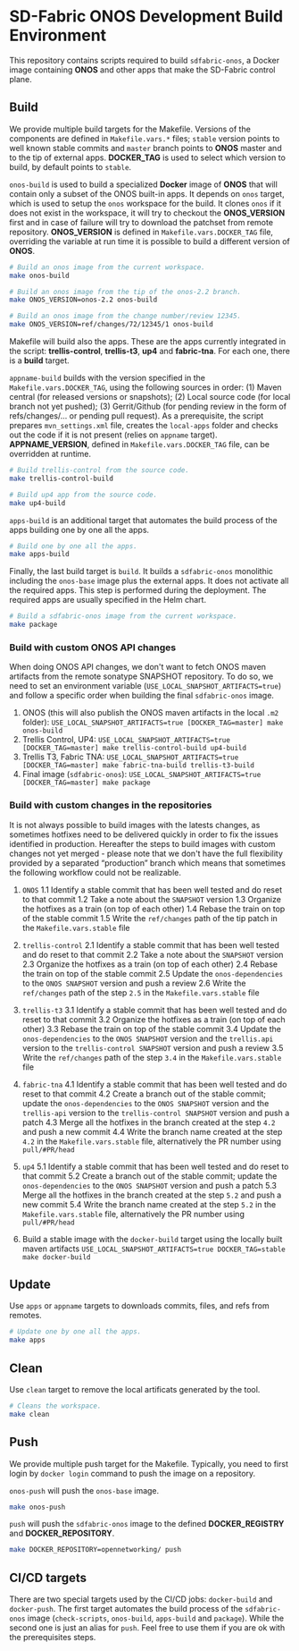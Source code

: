 # SD-Fabric ONOS Development Build Environment

This repository contains scripts required to build `sdfabric-onos`, a Docker image containing **ONOS** and other apps that make the SD-Fabric control plane.

## Build

We provide multiple build targets for the Makefile. Versions of the components are defined in `Makefile.vars.*` files; `stable` version points to well known stable commits and `master` branch points to **ONOS** master and to the tip of external apps. **DOCKER_TAG** is used to select which version to build, by default points to `stable`.

`onos-build` is used to build a specialized **Docker** image of **ONOS** that will contain only a subset of the ONOS built-in apps. It depends on `onos` target, which is used to setup the `onos` workspace for the build. It clones `onos` if it does not exist in the workspace, it will try to checkout the **ONOS_VERSION** first and in case of failure will try to download the patchset from remote repository. **ONOS_VERSION** is defined in `Makefile.vars.DOCKER_TAG` file, overriding the variable at run time it is possible to build a different version of **ONOS**.


```sh
# Build an onos image from the current workspace.
make onos-build
```

```sh
# Build an onos image from the tip of the onos-2.2 branch.
make ONOS_VERSION=onos-2.2 onos-build
```

```sh
# Build an onos image from the change number/review 12345.
make ONOS_VERSION=ref/changes/72/12345/1 onos-build
```

Makefile will build also the apps. These are the apps currently integrated in the script: **trellis-control**, **trellis-t3**, **up4** and **fabric-tna**. For each one, there is a **build** target.

`appname-build` builds with the version specified in the `Makefile.vars.DOCKER_TAG`, using the following sources in order: (1) Maven central (for released versions or snapshots); (2) Local source code (for local branch not yet pushed); (3) Gerrit/Github (for pending review in the form of refs/changes/... or pending pull request). As a prerequisite, the script prepares `mvn_settings.xml` file, creates the `local-apps` folder and checks out the code if it is not present (relies on `appname` target). **APPNAME_VERSION**, defined in `Makefile.vars.DOCKER_TAG` file, can be overridden at runtime.


```sh
# Build trellis-control from the source code.
make trellis-control-build
```

```sh
# Build up4 app from the source code.
make up4-build
```

`apps-build` is an additional target that automates the build process of the apps building one by one all the apps.

```sh
# Build one by one all the apps.
make apps-build
```

Finally, the last build target is `build`. It builds a `sdfabric-onos` monolithic including the `onos-base` image plus the external apps. It does not activate all the required apps. This step is performed during the deployment. The required apps are usually specified in the Helm chart.

```sh
# Build a sdfabric-onos image from the current workspace.
make package
```

### Build with custom ONOS API changes
When doing ONOS API changes, we don't want to fetch ONOS maven artifacts from the
remote sonatype SNAPSHOT repository. To do so, we need to set an environment variable
(`USE_LOCAL_SNAPSHOT_ARTIFACTS=true`) and follow a specific order when building the
final `sdfabric-onos` image.

1. ONOS (this will also publish the ONOS maven artifacts in  the local `.m2` folder):
   `USE_LOCAL_SNAPSHOT_ARTIFACTS=true [DOCKER_TAG=master] make onos-build`
2. Trellis Control, UP4:
   `USE_LOCAL_SNAPSHOT_ARTIFACTS=true [DOCKER_TAG=master] make trellis-control-build up4-build`
3. Trellis T3, Fabric TNA:
   `USE_LOCAL_SNAPSHOT_ARTIFACTS=true [DOCKER_TAG=master] make fabric-tna-build trellis-t3-build`
4. Final image (`sdfabric-onos`):
   `USE_LOCAL_SNAPSHOT_ARTIFACTS=true [DOCKER_TAG=master] make package`

### Build with custom changes in the repositories
It is not always possible to build images with the latests changes, as sometimes hotfixes need to be delivered quickly in order to fix the issues identified in production. Hereafter the steps to build images with custom changes not yet merged - please note that we don't have the full flexibility provided by a separated “production” branch which means that sometimes the following workflow could not be realizable.

1. `ONOS`
1.1 Identify a stable commit that has been well tested and do reset to that commit
1.2 Take a note about the `SNAPSHOT` version
1.3 Organize the hotfixes as a train (on top of each other)
1.4 Rebase the train on top of the stable commit
1.5 Write the `ref/changes` path of the tip patch in the `Makefile.vars.stable` file

2. `trellis-control`
2.1 Identify a stable commit that has been well tested and do reset to that commit
2.2 Take a note about the `SNAPSHOT` version
2.3 Organize the hotfixes as a train (on top of each other)
2.4 Rebase the train on top of the stable commit
2.5 Update the `onos-dependencies` to the `ONOS SNAPSHOT` version and push a review
2.6 Write the `ref/changes` path of the step `2.5` in the `Makefile.vars.stable` file

3. `trellis-t3`
3.1 Identify a stable commit that has been well tested and do reset to that commit
3.2 Organize the hotfixes as a train (on top of each other)
3.3 Rebase the train on top of the stable commit
3.4 Update the `onos-dependencies` to the `ONOS SNAPSHOT` version and the `trellis.api` version to the `trellis-control SNAPSHOT` version and push a review
3.5 Write the `ref/changes` path of the step `3.4` in the `Makefile.vars.stable` file

4. `fabric-tna`
4.1 Identify a stable commit that has been well tested and do reset to that commit
4.2 Create a branch out of the stable commit; update the `onos-dependencies` to the `ONOS SNAPSHOT` version and the `trellis-api` version to the `trellis-control SNAPSHOT` version and push a patch
4.3 Merge all the hotfixes in the branch created at the step `4.2` and push a new commit
4.4 Write the branch name created at the step `4.2` in the `Makefile.vars.stable` file, alternatively the PR number using `pull/#PR/head`

5. `up4`
5.1 Identify a stable commit that has been well tested and do reset to that commit
5.2 Create a branch out of the stable commit; update the `onos-dependencies` to the `ONOS SNAPSHOT` version and push a patch
5.3 Merge all the hotfixes in the branch created at the step `5.2` and push a new commit
5.4 Write the branch name created at the step `5.2` in the `Makefile.vars.stable` file, alternatively the PR number using `pull/#PR/head`

6. Build a stable image with the `docker-build` target using the locally built maven artifacts
    `USE_LOCAL_SNAPSHOT_ARTIFACTS=true DOCKER_TAG=stable make docker-build`

## Update

Use `apps` or `appname` targets to downloads commits, files, and refs from remotes.


```sh
# Update one by one all the apps.
make apps
```

## Clean

Use `clean` target to remove the local artificats generated by the tool.

```sh
# Cleans the workspace.
make clean
```

## Push

We provide multiple push target for the Makefile. Typically, you need to first login by `docker login` command to push the image on a repository.

`onos-push` will push the `onos-base` image.

```sh
make onos-push
```

`push` will push the `sdfabric-onos` image to the defined **DOCKER_REGISTRY** and **DOCKER_REPOSITORY**.

```sh
make DOCKER_REPOSITORY=opennetworking/ push
```

## CI/CD targets

There are two special targets used by the CI/CD jobs: `docker-build` and `docker-push`. The first target automates the build process of the `sdfabric-onos` image (`check-scripts`, `onos-build`, `apps-build` and `package`). While the second one is just an alias for `push`. Feel free to use them if you are ok with the prerequisites steps.
